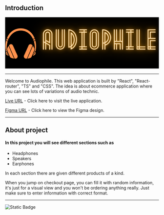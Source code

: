 ## Introduction
![](https://github.com/Beqa-Beqa/Audiophile/blob/master/Audiophile-banner.png)
<hr/>
<p>
  Welcome to Audiophile. This web application is built by "React", "React-router", "TS" and "CSS".
  The idea is about ecommerce application where you can see lots of variations of audio technic.
  <br/>
  
  [Live URL](https://beqa-beqa.github.io/Audiophile/) - Click here to visit the live application.  
  
  [Figma URL](https://www.figma.com/file/2w091wUNv1HH9RDUmbuLut/audiophile-ecommerce-website?type=design&mode=design&t=0R5X9jVxCm8fdKet-0) - Click here to view the Figma design.
</p>
<hr/>

## About project
<h4>In this project you will see different sections such as</h4>
<ul>
  <li>Headphones</li>
  <li>Speakers</li>
  <li>Earphones</li>
</ul>
<p>In each section there are given different products of a kind.</p>
<p>
  When you jump on checkout page, you can fill it with random information,
  it's just for a visual view and you won't be ordering anything really.
  Just make sure to enter information with correct format.
</p>
<hr/>

![Static Badge](https://img.shields.io/badge/Code%20Size-112.88mb-purple)
